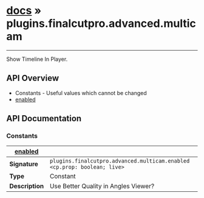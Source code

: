 # [docs](index.md) » plugins.finalcutpro.advanced.multicam
---

Show Timeline In Player.

## API Overview
* Constants - Useful values which cannot be changed
 * [enabled](#enabled)

## API Documentation

### Constants

| [enabled](#enabled)         |                                                                                     |
| --------------------------------------------|-------------------------------------------------------------------------------------|
| **Signature**                               | `plugins.finalcutpro.advanced.multicam.enabled <cp.prop: boolean; live>`                                                                    |
| **Type**                                    | Constant                                                                     |
| **Description**                             | Use Better Quality in Angles Viewer?                                                                     |

